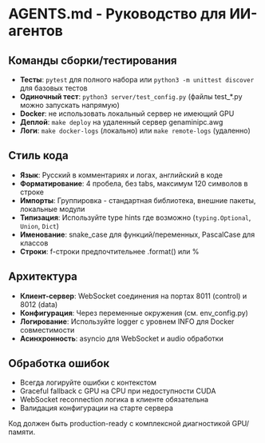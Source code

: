 # AGENTS.md - Руководство для ИИ-агентов

## Команды сборки/тестирования
- **Тесты**: `pytest` для полного набора или `python3 -m unittest discover` для базовых тестов
- **Одиночный тест**: `python3 server/test_config.py` (файлы test_*.py можно запускать напрямую)
- **Docker**: не использовать локальный сервер не имеющий GPU
- **Деплой**: `make deploy` на удаленный сервер genaminipc.awg
- **Логи**: `make docker-logs` (локально) или `make remote-logs` (удаленно)

## Стиль кода
- **Язык**: Русский в комментариях и логах, английский в коде
- **Форматирование**: 4 пробела, без tabs, максимум 120 символов в строке
- **Импорты**: Группировка - стандартная библиотека, внешние пакеты, локальные модули
- **Типизация**: Используйте type hints где возможно (`typing.Optional`, `Union`, `Dict`)
- **Именование**: snake_case для функций/переменных, PascalCase для классов
- **Строки**: f-строки предпочтительнее .format() или %

## Архитектура
- **Клиент-сервер**: WebSocket соединения на портах 8011 (control) и 8012 (data)
- **Конфигурация**: Через переменные окружения (см. env_config.py)
- **Логирование**: Используйте logger с уровнем INFO для Docker совместимости
- **Асинхронность**: asyncio для WebSocket и audio обработки

## Обработка ошибок
- Всегда логируйте ошибки с контекстом
- Graceful fallback с GPU на CPU при недоступности CUDA
- WebSocket reconnection логика в клиенте обязательна
- Валидация конфигурации на старте сервера

Код должен быть production-ready с комплексной диагностикой GPU/памяти.